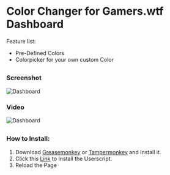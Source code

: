 # Color Changer for Gamers.wtf Dashboard

Feature list:

 * Pre-Defined Colors
 * Colorpicker for your own custom Color

##
### Screenshot

![Dashboard](http://s.mrkek.ovh/eaefd97a-1e7d-4f3d-948f-1ef44fe7205d-28.Juni.16.png)

### Video

![Dashboard](http://s.mrkek.ovh/color_changer_preview.gif)

##


### How to Install:

1. Download [Greasemonkey](https://addons.mozilla.org/de/firefox/addon/greasemonkey/) or [Tampermonkey](https://chrome.google.com/webstore/detail/tampermonkey/dhdgffkkebhmkfjojejmpbldmpobfkfo?hl=en&gl=EN) and Install it.
2. Click this [Link](https://github.com/MrKek2208/ColorGamers.wtf/raw/master/ColorGamers.wtf.user.js) to Install the Userscript.
3. Reload the Page